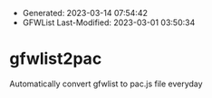  * Generated: 2023-03-14 07:54:42
 * GFWList Last-Modified: 2023-03-01 03:50:34
# gfwlist2pac

Automatically convert gfwlist to pac.js file everyday
